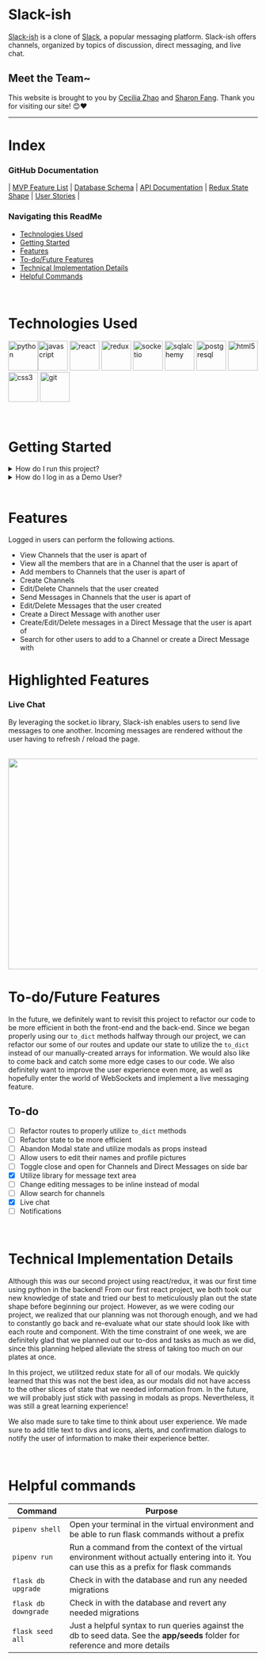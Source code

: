 # Slack-ish

[Slack-ish](https://slack-ish.herokuapp.com/) is a clone of [Slack](https://slack.com/), a popular messaging platform. Slack-ish offers channels, organized by topics of discussion, direct messaging, and live chat.

## Meet the Team~

This website is brought to you by [Cecilia Zhao](https://www.linkedin.com/in/ceciliazh/) and [Sharon Fang](https://www.linkedin.com/in/sharonfang8/). Thank you for visiting our site! 😊❤

---

# Index

### GitHub Documentation

| [MVP Feature List](https://github.com/cc-y-zhao/Slack-ish/wiki/MVP-Features-List) | [Database Schema](https://github.com/cc-y-zhao/Slack-ish/wiki/Database-Schema) | [API Documentation](https://github.com/cc-y-zhao/Slack-ish/wiki/API-Documentation) |
[Redux State Shape](https://github.com/cc-y-zhao/Slack-ish/wiki/State-Shape) | [User Stories](https://github.com/cc-y-zhao/Slack-ish/wiki/User-Stories) |
<br>

### Navigating this ReadMe

- [Technologies Used](#technologies-used)
- [Getting Started](#getting-started)
- [Features](#features)
- [To-do/Future Features](#to-dofuture-features)
- [Technical Implementation Details](#technical-implementation-details)
- [Helpful Commands](#helpful-commands)

<br>

# Technologies Used

<img src="https://cdn.jsdelivr.net/gh/devicons/devicon/icons/python/python-original-wordmark.svg" alt="python" title="python" width="60" /><img src="https://cdn.jsdelivr.net/gh/devicons/devicon/icons/javascript/javascript-original.svg" alt="javascript" title="javascript" width="60" />
<img src="https://cdn.jsdelivr.net/gh/devicons/devicon/icons/react/react-original-wordmark.svg" alt="react" title="react" width="60" />
<img src="https://cdn.jsdelivr.net/gh/devicons/devicon/icons/redux/redux-original.svg" alt="redux" title="redux" width="60" />
<img src="https://cdn.jsdelivr.net/gh/devicons/devicon/icons/socketio/socketio-original.svg" alt="socketio" title="socketio" width="60" />
<img src="https://cdn.jsdelivr.net/gh/devicons/devicon/icons/sqlalchemy/sqlalchemy-original.svg" alt="sqlalchemy" title="sqlalchemy" width="60" />
<img src="https://cdn.jsdelivr.net/gh/devicons/devicon/icons/postgresql/postgresql-original-wordmark.svg" alt="postgresql" title="postgresql" width="60" />
<img src="https://cdn.jsdelivr.net/gh/devicons/devicon/icons/html5/html5-original-wordmark.svg" alt="html5" title="html5" width="60" />
<img src="https://cdn.jsdelivr.net/gh/devicons/devicon/icons/css3/css3-original-wordmark.svg" alt="css3" title="css3" width="60" />
<img src="https://cdn.jsdelivr.net/gh/devicons/devicon/icons/git/git-original.svg" alt="git" title="git" width="60" />

<br>

# Getting Started

<details>
<summary>How do I run this project?</summary>

1. Clone this repo.

   ```bash
   git clone git@github.com:cc-y-zhao/Slack-ish.git
   ```

2. Install dependencies from the root directory

   ```bash
   pipenv install --dev -r dev-requirements.txt && pipenv install -r requirements.txt
   ```

   ```bash
   pipenv install psycopg2-binary
   ```

3. Install dependencies from the `react-app` directory

   ```bash
   npm install
   ```

4. In the `react-app` directory, create a `.env` file using the `.env.example` that will be used to define your desired `PORT` (preferably 5000).

5. In the root directory, create a `.env` file that will be used to define your environment variables.

   > Use the `.env.example` found in the root directory as a template. Use a secured combination of characters for your `SECRET_KEY`. The `DATABASE_URL` should be in the format of `postgresql://<database_user>:<password>@localhost/<database_name>`

6. Create a **user** using the same credentials in the `.env` file of the root directory with the ability to create databases

   ```bash
    psql -c "CREATE USER <database_username> PASSWORD '<password>' CREATEDB"
   ```

7. Create a **database** using the same credentials in the `.env` file of the root directory

   ```bash
    psql -c "CREATE DATABASE <database_name> WITH OWNER <database_username>"
   ```

8. Enter `pipenv` to migrate and seed your database

   ```bash
   pipenv shell
   ```

   ```bash
   flask db upgrade
   ```

   ```bash
   flask seed all
   ```

9. Inside of the `pipenv` shell, start the services in the root directory

   ```bash
   flask run
   ```

10. In a separate terminal, start the services in the `react-app` directory

    ```bash
    npm start
    ```

</details>

<details>
<summary>How do I log in as a Demo User?</summary>
On the log in page, click "sign in as a demo user instead".
   
<br>
   
![demo](https://user-images.githubusercontent.com/89059894/162678832-57c159e5-9066-4062-9ece-53398ced3ef0.png)
   
</details>

<br>

# Features

Logged in users can perform the following actions.

- View Channels that the user is apart of
- View all the members that are in a Channel that the user is apart of
- Add members to Channels that the user is apart of
- Create Channels
- Edit/Delete Channels that the user created
- Send Messages in Channels that the user is apart of
- Edit/Delete Messages that the user created
- Create a Direct Message with another user
- Create/Edit/Delete messages in a Direct Message that the user is apart of
- Search for other users to add to a Channel or create a Direct Message with

# Highlighted Features

### Live Chat
By leveraging the socket.io library, Slack-ish enables users to send live messages to one another. Incoming messages are rendered without the user having to refresh / reload the page. 
   
<br>
   
<img src="https://github.com/cc-y-zhao/Slack-ish/blob/sockets_v3/react-app/public/GIFs/live_msg_demo.gif?raw=true" width="900" height="425" />


<br>

# To-do/Future Features

In the future, we definitely want to revisit this project to refactor our code to be more efficient in both the front-end and the back-end. Since we began properly using our `to_dict` methods halfway through our project, we can refactor our some of our routes and update our state to utilize the `to_dict` instead of our manually-created arrays for information. We would also like to come back and catch some more edge cases to our code. We also definitely want to improve the user experience even more, as well as hopefully enter the world of WebSockets and implement a live messaging feature.

## To-do

- [ ] Refactor routes to properly utilize `to_dict` methods
- [ ] Refactor state to be more efficient
- [ ] Abandon Modal state and utilize modals as props instead
- [ ] Allow users to edit their names and profile pictures
- [ ] Toggle close and open for Channels and Direct Messages on side bar
- [x] Utilize library for message text area
- [ ] Change editing messages to be inline instead of modal
- [ ] Allow search for channels
- [x] Live chat
- [ ] Notifications

<br>

# Technical Implementation Details

Although this was our second project using react/redux, it was our first time using python in the backend! From our first react project, we both took our new knowledge of state and tried our best to meticulously plan out the state shape before beginning our project. However, as we were coding our project, we realized that our planning was not thorough enough, and we had to constantly go back and re-evaluate what our state should look like with each route and component. With the time constraint of one week, we are definitely glad that we planned out our to-dos and tasks as much as we did, since this planning helped alleviate the stress of taking too much on our plates at once.

In this project, we utilitzed redux state for all of our modals. We quickly learned that this was not the best idea, as our modals did not have access to the other slices of state that we needed information from. In the future, we will probably just stick with passing in modals as props. Nevertheless, it was still a great learning experience!

We also made sure to take time to think about user experience. We made sure to add title text to divs and icons, alerts, and confirmation dialogs to notify the user of information to make their experience better.

<br>

# Helpful commands

| Command              | Purpose                                                                                                                                      |
| -------------------- | -------------------------------------------------------------------------------------------------------------------------------------------- |
| `pipenv shell`       | Open your terminal in the virtual environment and be able to run flask commands without a prefix                                             |
| `pipenv run`         | Run a command from the context of the virtual environment without actually entering into it. You can use this as a prefix for flask commands |
| `flask db upgrade`   | Check in with the database and run any needed migrations                                                                                     |
| `flask db downgrade` | Check in with the database and revert any needed migrations                                                                                  |
| `flask seed all`     | Just a helpful syntax to run queries against the db to seed data. See the **app/seeds** folder for reference and more details                |
